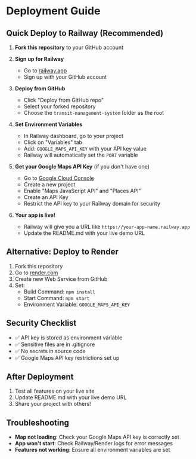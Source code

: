 # Deployment Guide

## Quick Deploy to Railway (Recommended)

1. **Fork this repository** to your GitHub account

2. **Sign up for Railway**
   - Go to [railway.app](https://railway.app)
   - Sign up with your GitHub account

3. **Deploy from GitHub**
   - Click "Deploy from GitHub repo"
   - Select your forked repository
   - Choose the `transit-management-system` folder as the root

4. **Set Environment Variables**
   - In Railway dashboard, go to your project
   - Click on "Variables" tab
   - Add: `GOOGLE_MAPS_API_KEY` with your API key value
   - Railway will automatically set the `PORT` variable

5. **Get your Google Maps API Key** (if you don't have one)
   - Go to [Google Cloud Console](https://console.cloud.google.com/)
   - Create a new project
   - Enable "Maps JavaScript API" and "Places API"
   - Create an API Key
   - Restrict the API key to your Railway domain for security

6. **Your app is live!**
   - Railway will give you a URL like `https://your-app-name.railway.app`
   - Update the README.md with your live demo URL

## Alternative: Deploy to Render

1. Fork this repository
2. Go to [render.com](https://render.com)
3. Create new Web Service from GitHub
4. Set:
   - Build Command: `npm install`
   - Start Command: `npm start`
   - Environment Variable: `GOOGLE_MAPS_API_KEY`

## Security Checklist

- ✅ API key is stored as environment variable
- ✅ Sensitive files are in .gitignore
- ✅ No secrets in source code
- ✅ Google Maps API key restrictions set up

## After Deployment

1. Test all features on your live site
2. Update README.md with your live demo URL
3. Share your project with others!

## Troubleshooting

- **Map not loading**: Check your Google Maps API key is correctly set
- **App won't start**: Check Railway/Render logs for error messages
- **Features not working**: Ensure all environment variables are set